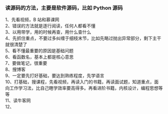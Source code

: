 

### 读源码的方法，主要是软件源码，比如 Python 源码

1、先看视频，B 站和慕课网  
2、错误的方法就是逐行阅读，任何人都看不懂  
3、以用带学，用的时候再查，用什么查什么  
4、先抓住重点，不要过多纠缠于细枝末节，比如先略过抛出异常部分，剩下主干就很清楚了    
5、看不懂最重要的原因是基础问题  
6、看函数名，基本上都是核心意思  
7、要做笔记，很重要  
8、搜博客  
9、一定要先打好基础，要达到熟练程度，先学语言  
10、打基础，搜课程，先看视频，再读入门的书籍，再读面试题，知道重点，面向工作学习法，比自己瞎学效率要高得多。再看进阶书籍，内核设计，编程思想等等  
11、读牛客网  
12、
